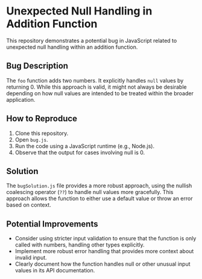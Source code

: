 # Unexpected Null Handling in Addition Function

This repository demonstrates a potential bug in JavaScript related to unexpected null handling within an addition function.

## Bug Description

The `foo` function adds two numbers. It explicitly handles `null` values by returning 0.  While this approach is valid, it might not always be desirable depending on how null values are intended to be treated within the broader application.

## How to Reproduce

1. Clone this repository.
2. Open `bug.js`.
3. Run the code using a JavaScript runtime (e.g., Node.js).
4. Observe that the output for cases involving null is 0.

## Solution

The `bugSolution.js` file provides a more robust approach, using the nullish coalescing operator (`??`) to handle null values more gracefully. This approach allows the function to either use a default value or throw an error based on context.

## Potential Improvements

- Consider using stricter input validation to ensure that the function is only called with numbers, handling other types explicitly. 
- Implement more robust error handling that provides more context about invalid input. 
- Clearly document how the function handles null or other unusual input values in its API documentation.